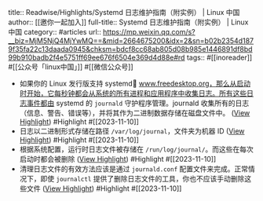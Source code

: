 title:: Readwise/Highlights/Systemd 日志维护指南（附实例） | Linux 中国
author:: [[邀你一起加入]]
full-title:: Systemd 日志维护指南（附实例） | Linux 中国
category:: #articles
url:: https://mp.weixin.qq.com/s?__biz=MjM5NjQ4MjYwMQ==&mid=2664675200&idx=2&sn=b02b2354d1879f35fa22c13daada0945&chksm=bdcf8cc68ab805d08b985e1446891df8bd99b910badb2f4e5751ff69ee676f6504e369d4d88e#rd
tags:: #[[inoreader]] #[[公众号「linux中国」]] #[[微信公众号]]
- 如果你的 Linux 发行版支持 systemd🔗 www.freedesktop.org，那么从启动时开始，它每秒钟都会从系统的所有进程和应用程序中收集日志。所有这些日志事件都由 systemd 的 `journald` 守护程序管理。journald 收集所有的日志（信息、警告、错误等），并将其作为二进制数据存储在磁盘文件中。 ([View Highlight](https://read.readwise.io/read/01hevx1zvmmpsqms48ntqeaygq)) #Highlight #[[2023-11-10]]
- 日志以二进制形式存储在路径 `/var/log/journal`，文件夹为机器 ID ([View Highlight](https://read.readwise.io/read/01hevx2v2cte7a5mbry13ayzc4)) #Highlight #[[2023-11-10]]
- 根据系统配置，运行时日志文件被存储在 `/run/log/journal/`。而这些在每次启动时都会被删除 ([View Highlight](https://read.readwise.io/read/01hevx2kh8f26sqp9ah3s91he1)) #Highlight #[[2023-11-10]]
- 清理日志文件的有效方法应该是通过 `journald.conf` 配置文件来完成。正常情况下，即使 `journalctl` 提供了删除日志文件的工具，你也不应该手动删除这些文件 ([View Highlight](https://read.readwise.io/read/01hevx3egahv96fjvrs3np9n6p)) #Highlight #[[2023-11-10]]